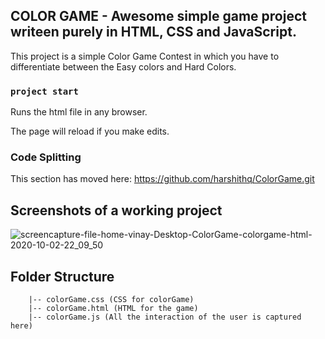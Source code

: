 ## COLOR GAME - Awesome simple game project writeen purely in HTML, CSS and JavaScript.

This project is a simple Color Game Contest in which you have to differentiate between the Easy colors and Hard Colors.

### `project start`

Runs the html file in any browser.<br />

The page will reload if you make edits.<br />

### Code Splitting

This section has moved here: https://github.com/harshithq/ColorGame.git

## Screenshots of a working project

![screencapture-file-home-vinay-Desktop-ColorGame-colorgame-html-2020-10-02-22_09_50](https://user-images.githubusercontent.com/28500944/94949780-1d51be00-04ff-11eb-89a9-a251f66806da.png)

## Folder Structure

```
    |-- colorGame.css (CSS for colorGame)
    |-- colorGame.html (HTML for the game)
    |-- colorGame.js (All the interaction of the user is captured here)

```
